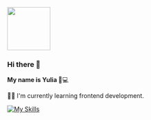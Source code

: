 
<img src="https://user-images.githubusercontent.com/81177974/233072897-83f3aa66-9946-4eb9-8b15-1725075f569a.gif" width="100" height="100">

### Hi there 👋 
<b font-size="26px">My name is Yulia 👩‍</b>💻


 👩‍💻 I'm currently learning frontend development.


[![My Skills](https://skillicons.dev/icons?i=js,html,css)](https://skillicons.dev)

